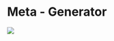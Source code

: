 Meta - Generator
=======================

<img src="http://podunion.com/wordpress/wp-content/uploads/2012/06/Logo-PodUnion-Web-s11.png">
